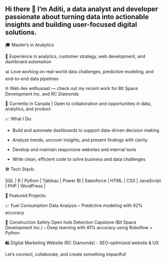 ## Hi there 👋 I’m Aditi, a data analyst and developer passionate about turning data into actionable insights and building user-focused digital solutions.

🎓 Master’s in Analytics

💼 Experience in analytics, customer strategy, web development, and dashboard automation 

📊 Love working on real-world data challenges, predictive modeling, and end-to-end data pipelines

🌐 Web dev enthusiast — check out my recent work for Bit Space Development Inc. and RC Diamonds

📍 Currently in Canada | Open to collaboration and opportunities in data, analytics, and product

📈 What I Do:

- Build and automate dashboards to support data-driven decision making

- Analyze trends, uncover insights, and present findings with clarity

- Develop and maintain responsive websites and internal tools

- Write clean, efficient code to solve business and data challenges

🛠️ Tech Stack:

SQL | R | Python | Tableau | Power BI | Salesforce | HTML | CSS | JavaScript | PHP | WordPress |

🔗 Featured Projects:

📈 Fuel Consumption Data Analysis – Predictive modeling with 92% accuracy

🤖 Construction Safety Open hole Detection Capstone (Bit Space Development Inc.) – Deep learning with 81% accuracy using Roboflow + Python 

🛍️ Digital Marketing Website (RC Diamonds) - SEO-optimized website & UX


Let’s connect, collaborate, and create something impactful!
<!--
**Adp1722005/Adp1722005** is a ✨ _special_ ✨ repository because its `README.md` (this file) appears on your GitHub profile.

Here are some ideas to get you started:

- 🔭 I’m currently working on ...
- 🌱 I’m currently learning ...
- 👯 I’m looking to collaborate on ...
- 🤔 I’m looking for help with ...
- 💬 Ask me about ...
- 📫 How to reach me: ...
- 😄 Pronouns: ...
- ⚡ Fun fact: ...
-->
